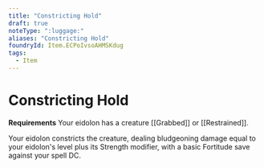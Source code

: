 ```yaml
---
title: "Constricting Hold"
draft: true
noteType: ":luggage:"
aliases: "Constricting Hold"
foundryId: Item.ECPoIvsoAHMSKdug
tags:
  - Item
---
```


# Constricting Hold

**Requirements** Your eidolon has a creature [[Grabbed]] or [[Restrained]].

Your eidolon constricts the creature, dealing bludgeoning damage equal to your eidolon's level plus its Strength modifier, with a basic Fortitude save against your spell DC.
